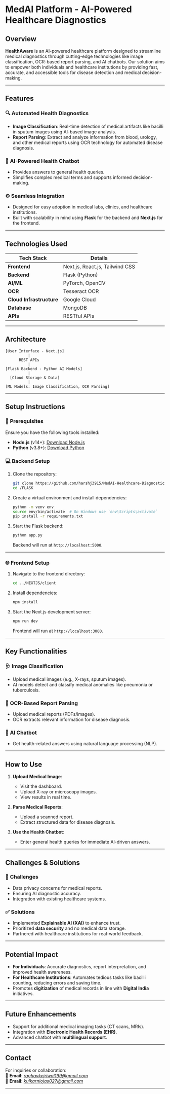 # **MedAI Platform - AI-Powered Healthcare Diagnostics**

## **Overview**  
**HealthAware** is an AI-powered healthcare platform designed to streamline medical diagnostics through cutting-edge technologies like image classification, OCR-based report parsing, and AI chatbots. Our solution aims to empower both individuals and healthcare institutions by providing fast, accurate, and accessible tools for disease detection and medical decision-making.

---

## **Features**  

### 🔍 **Automated Health Diagnostics**  
- **Image Classification**: Real-time detection of medical artifacts like bacilli in sputum images using AI-based image analysis.  
- **Report Parsing**: Extract and analyze information from blood, urology, and other medical reports using OCR technology for automated disease diagnosis.

### 🤖 **AI-Powered Health Chatbot**  
- Provides answers to general health queries.  
- Simplifies complex medical terms and supports informed decision-making.

### ⚙️ **Seamless Integration**  
- Designed for easy adoption in medical labs, clinics, and healthcare institutions.  
- Built with scalability in mind using **Flask** for the backend and **Next.js** for the frontend.

---

## **Technologies Used**  

| **Tech Stack**       | **Details**                            |
|-----------------------|----------------------------------------|
| **Frontend**         | Next.js, React.js, Tailwind CSS        |
| **Backend**          | Flask (Python)                        |
| **AI/ML**            | PyTorch, OpenCV|
| **OCR**              | Tesseract OCR                         |
| **Cloud Infrastructure** |  Google Cloud                   |
| **Database**         | MongoDB                               |
| **APIs**             | RESTful APIs                          |

---

## **Architecture**  

```plaintext
[User Interface - Next.js]
          |
      REST APIs
          |
[Flask Backend - Python AI Models]
          |
  [Cloud Storage & Data]
          |
[ML Models: Image Classification, OCR Parsing]
```

---

## **Setup Instructions**  

### 🚀 **Prerequisites**  
Ensure you have the following tools installed:  
- **Node.js** (v14+): [Download Node.js](https://nodejs.org)  
- **Python** (v3.8+): [Download Python](https://python.org)  

### 💻 **Backend Setup**  

1. Clone the repository:
   ```bash
   git clone https://github.com/harshj3915/MedAI-Healthcare-Diagnostics.git
   cd /FLASK
   ```

2. Create a virtual environment and install dependencies:
   ```bash
   python -m venv env
   source env/bin/activate  # On Windows use `env\Scripts\activate`
   pip install -r requirements.txt
   ```

3. Start the Flask backend:
   ```bash
   python app.py
   ```

   Backend will run at `http://localhost:5000`.

---

### 🌐 **Frontend Setup**  

1. Navigate to the frontend directory:
   ```bash
   cd ../NEXTJS/client
   ```

2. Install dependencies:
   ```bash
   npm install
   ```

3. Start the Next.js development server:
   ```bash
   npm run dev
   ```

   Frontend will run at `http://localhost:3000`.

---

## **Key Functionalities**  

### 🩺 **Image Classification**  
- Upload medical images (e.g., X-rays, sputum images).  
- AI models detect and classify medical anomalies like pneumonia or tuberculosis.

### 📄 **OCR-Based Report Parsing**  
- Upload medical reports (PDFs/images).  
- OCR extracts relevant information for disease diagnosis.  

### 🤝 **AI Chatbot**  
- Get health-related answers using natural language processing (NLP).  

---

## **How to Use**  

1. **Upload Medical Image**:  
   - Visit the dashboard.  
   - Upload X-ray or microscopy images.  
   - View results in real time.  

2. **Parse Medical Reports**:  
   - Upload a scanned report.  
   - Extract structured data for disease diagnosis.  

3. **Use the Health Chatbot**:  
   - Enter general health queries for immediate AI-driven answers.  

---


## **Challenges & Solutions**  

### 🚧 **Challenges**  
- Data privacy concerns for medical reports.  
- Ensuring AI diagnostic accuracy.  
- Integration with existing healthcare systems.  

### ✅ **Solutions**  
- Implemented **Explainable AI (XAI)** to enhance trust.  
- Prioritized **data security** and no medical data storage.  
- Partnered with healthcare institutions for real-world feedback.

---

## **Potential Impact**  

- **For Individuals**: Accurate diagnostics, report interpretation, and improved health awareness.  
- **For Healthcare Institutions**: Automates tedious tasks like bacilli counting, reducing errors and saving time.  
- Promotes **digitization** of medical records in line with **Digital India** initiatives.

---

## **Future Enhancements**  

- Support for additional medical imaging tasks (CT scans, MRIs).  
- Integration with **Electronic Health Records (EHR)**.  
- Advanced chatbot with **multilingual support**.  

---
## **Contact**  

For inquiries or collaboration:  
📧 **Email**: *raghavkejriwal199@gmail.com*  
📧 **Email**: *kulkarniojas027@gmail.com*  

---
